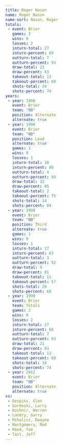 ```yaml
---
title: Roger Nason
name: Roger Nason
name-sort: Nason, Roger
totals:
 - event: Brier
   games: 2
   wins: 0
   losses: 2
   inturn-total: 27
   inturn-percent: 69
   outturn-total: 7
   outturn-percent: 93
   draw-total: 21
   draw-percent: 83
   takeout-total: 13
   takeout-percent: 60
   shots-total: 34
   shots-percent: 74
years:
 - year: 1996
   event: Brier
   team: "NB"
   position: Alternate
   alternate: true
 - year: 1998
   event: Brier
   team: "NB"
   position: Lead
   alternate: true
   games: 1
   wins: 0
   losses: 1
   inturn-total: 10
   inturn-percent: 80
   outturn-total: 4
   outturn-percent: 94
   draw-total: 12
   draw-percent: 85
   takeout-total: 2
   takeout-percent: 75
   shots-total: 14
   shots-percent: 84
 - year: 1998
   event: Brier
   team: "NB"
   position: Third
   alternate: true
   games: 1
   wins: 0
   losses: 1
   inturn-total: 17
   inturn-percent: 63
   outturn-total: 3
   outturn-percent: 92
   draw-total: 9
   draw-percent: 81
   takeout-total: 11
   takeout-percent: 57
   shots-total: 20
   shots-percent: 68
 - year: 1998
   event: Brier
   team: Totals
   games: 2
   wins: 0
   losses: 2
   inturn-total: 27
   inturn-percent: 69
   outturn-total: 7
   outturn-percent: 93
   draw-total: 21
   draw-percent: 83
   takeout-total: 13
   takeout-percent: 60
   shots-total: 34
   shots-percent: 74
 - year: 2012
   event: Brier
   team: "NB"
   position: Alternate
   alternate: true
vs:
 - Despins, Glen
 - Gardeski, Larry
 - Kushnir, Warren
 - Landry, Garry
 - Mihalicz, Dwayne
 - Montgomery, Rod
 - Reed, Tom
 - Tait, Jeff
---
```

